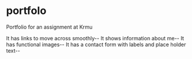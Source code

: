 # portfolo
Portfolio for an assignment at Krmu


It has links to move across smoothly--
It shows information about me--
It has functional images--
It has a contact form with labels and place holder text--